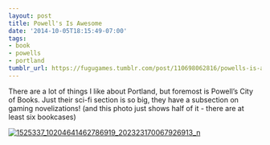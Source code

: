 ```yaml
---
layout: post
title: Powell's Is Awesome
date: '2014-10-05T18:15:49-07:00'
tags:
- book
- powells
- portland
tumblr_url: https://fugugames.tumblr.com/post/110698062816/powells-is-awesome
---
```

There are a lot of things I like about Portland, but foremost is Powell’s City of Books. Just their sci-fi section is so big, they have a subsection on gaming novelizations! (and this photo just shows half of it - there are at least six bookcases)

[![1525337_10204641462786919_202323170067926913_n](http://itshardtofondlepenguins.com/wp-content/uploads/2014/10/1525337_10204641462786919_202323170067926913_n.jpg)](http://itshardtofondlepenguins.com/wp-content/uploads/2014/10/1525337_10204641462786919_202323170067926913_n.jpg)


